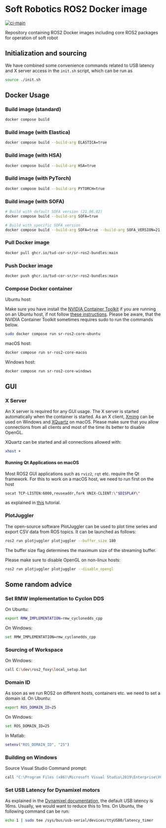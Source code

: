 # Soft Robotics ROS2 Docker image

[![ci-main](https://github.com/tud-cor-sr/sr-ros2-bundles/actions/workflows/main.yml/badge.svg)](https://github.com/tud-cor-sr/sr-ros2-bundles/actions/workflows/main.yml)

Repository containing ROS2 Docker images including core ROS2 packages for operation of soft robot

## Initialization and sourcing

We have combined some convenience commands related to USB latency and X server access in the `init.sh` script, which can be run as

```bash
source ./init.sh
```

## Docker Usage

### Build image (standard)

```bash
docker compose build
```

### Build image (with Elastica)

```bash
docker compose build --build-arg ELASTICA=true
```

### Build image (with HSA)

```bash
docker compose build --build-arg HSA=true
```

### Build image (with PyTorch)

```bash
docker compose build --build-arg PYTORCH=true
```

### Build image (with SOFA)

```bash
# Build with default SOFA version (21.06.02)
docker compose build --build-arg SOFA=true
```

```bash
# Build with specific SOFA version
docker compose build --build-arg SOFA=true --build-arg SOFA_VERSION=21.12.00
```

### Pull Docker image

```bash
docker pull ghcr.io/tud-cor-sr/sr-ros2-bundles:main
```

### Push Docker image

```bash
docker push ghcr.io/tud-cor-sr/sr-ros2-bundles:main
```

### Compose Docker container

Ubuntu host:

Make sure you have install the [NVIDIA Container Toolkit](https://github.com/NVIDIA/nvidia-docker) if you are running on an Ubuntu host, if not follow [these instructions](https://docs.nvidia.com/datacenter/cloud-native/container-toolkit/install-guide.html#docker). Please be aware, that the NVIDIA Container Toolkit sometimes requires sudo to run the commands below.

```bash
sudo docker compose run sr-ros2-core-ubuntu
```

macOS host:

```bash
docker compose run sr-ros2-core-macos
```

Windows host:

```bash
docker compose run sr-ros2-core-windows
```

## GUI

### X Server

An X server is required for any GUI usage. The X server is started automatically when the container is started.
As an X client, [Xming](https://sourceforge.net/projects/xming/) can be used on Windows and [XQuartz](https://www.xquartz.org/) on macOS.
Please make sure that you allow connections from all clients and most of the time its better to disable OpenGL.

XQuartz can be started and all connections allowed with:

```bash
xhost +
```

#### Running Qt Applications on macOS

Most ROS2 GUI applications such as `rviz2`, `rqt` etc. require the Qt framework. For this to work on a macOS host, we need to run first on the host

```bash
socat TCP-LISTEN:6000,reuseaddr,fork UNIX-CLIENT:\"$DISPLAY\"
```

as explained in [this](https://diysar.medium.com/running-qt-application-using-docker-on-macos-x-ad2e9d34532a) tutorial.

### PlotJuggler

The open-source software PlotJuggler can be used to plot time series and export CSV data from ROS topics.
It can be launched as follows:

```bash
ros2 run plotjuggler plotjuggler --buffer_size 180
```

The buffer size flag determines the maximum size of the streaming buffer.

Please make sure to disable OpenGL on non-linux hosts:

```bash
ros2 run plotjuggler plotjuggler --disable_opengl
```

## Some random advice

### Set RMW implementation to Cyclon DDS

On Ubuntu:

```bash
export RMW_IMPLEMENTATION=rmw_cyclonedds_cpp
```

On Windows:

```bash
set RMW_IMPLEMENTATION=rmw_cyclonedds_cpp
```

### Sourcing of Workspace

On Windows:

```bash
call C:\dev\ros2_foxy\local_setup.bat
```

### Domain ID

As soon as we run ROS2 on different hosts, containers etc. we need to set a domain id.
On Ubuntu:

```bash
export ROS_DOMAIN_ID=25
```

On Windows:

```bash
set ROS_DOMAIN_ID=25
```

In Matlab:

```matlab
setenv("ROS_DOMAIN_ID", "25")
```

### Building on Windows

Source Visual Studio Command prompt:

```bash
call "C:\Program Files (x86)\Microsoft Visual Studio\2019\Enterprise\VC\Auxiliary\Build\vcvarsall.bat" x86_amd64
```

### Set USB Latency for Dynamixel motors

As explained in the [Dynamixel documentation](https://emanual.robotis.com/docs/en/software/dynamixel/dynamixel_wizard2/#graph-optimization), the default USB latency is 16ms. Usually, we would want to reduce this to 1ms. On Ubuntu, the following command can be run:

```bash
echo 1 | sudo tee /sys/bus/usb-serial/devices/ttyUSB0/latency_timer
```
